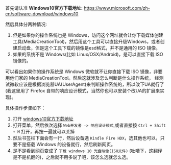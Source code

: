 首先请认准 **Windows10官方下载地址:** https://www.microsoft.com/zh-cn/software-download/windows10 <br>

然后具体分两种情况:
1. 但是如果你的操作系统也是 Windows，访问这个网址就会让你下载媒体创建工具(MediaCreationTool)，然后用这个工具可以直接升级Windows，或者创建启动盘，但是这个工具下载的镜像是esd格式，并不是通用的 ISO 镜像。
2. 如果的系统不是 Windows(比如 Linux/OSX/Android)，是可以直接下载 ISO 镜像的。

可以看出如果你的操作系统是 Windows 微软就不让你直接下载 ISO 镜像，非要用他们家的 MediaCreationTool。然后这就涉及怎么判断是什么操作系统，
经测试微软应该是根据浏览器UA(UserAgent)来判断操作系统的，所以改下UA就行了(我这里用了 Firefox 自带的响应设计模式，当然你也可以安装个改UA的扩展来实现)。

具体操作步骤如下：
1. 打开 [windows10官方下载地址](https://www.microsoft.com/zh-cn/software-download/windows10)
2. 打开菜单，然后依次选择 `Web开发者 -> 响应设计模式`,或者直接按 `Ctrl + Shift + M` 打开，再按一遍就可以关掉
3. 然后书签栏下面会有一行，然后设备选 `Kindle Fire HDX`，选其他也可以，只要不是搭载 Windows 的设备就行，然后刷新网页。
4. 是不是看到网页变成了 `下载 windows 10 光盘映像(ISO文件)` (吐嘈下，这翻译是不是机翻的)，之后就不用多说了吧，该怎么选就怎么选。
